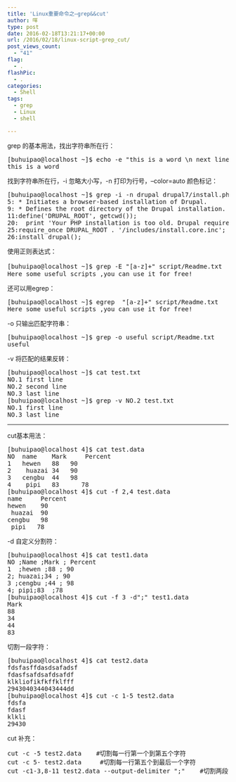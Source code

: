 ```yaml
---
title: 'Linux重要命令之—grep&&cut'
author: 咩
type: post
date: 2016-02-18T13:21:17+00:00
url: /2016/02/18/linux-script-grep_cut/
post_views_count:
  - "41"
flag:
  - .
flashPic:
  - .
categories:
  - Shell
tags:
  - grep
  - Linux
  - shell

---
```

grep 的基本用法，找出字符串所在行：

<pre class="lang:shell decode:1 " >[buhuipao@localhost ~]$ echo -e "this is a word \n next line." | grep word
this is a word </pre>

<span id="transmark"></span>
  
找到字符串所在行，-i 忽略大小写，-n 打印为行号，&#8211;color=auto 颜色标记：

<pre class="lang:shell decode:1 " >[buhuipao@localhost ~]$ grep -i -n drupal drupal7/install.php  --color=auto
5: * Initiates a browser-based installation of Drupal.
9: * Defines the root directory of the Drupal installation.
11:define('DRUPAL_ROOT', getcwd());
20:  print 'Your PHP installation is too old. Drupal requires at least PHP 5.2.4. See the &lt;a href="http://drupal.org/requirements"&gt;system requirements&lt;/a&gt; page for more information.';
25:require_once DRUPAL_ROOT . '/includes/install.core.inc';
26:install_drupal();</pre>

使用正则表达式：

<pre class="lang:shell decode:1 " >[buhuipao@localhost ~]$ grep -E "[a-z]+" script/Readme.txt  #使用-E， 利用正则表达式，找出所有小写字符
Here some useful scripts ,you can use it for free!</pre>

还可以用egrep：

<pre class="lang:shell decode:1 " >[buhuipao@localhost ~]$ egrep  "[a-z]+" script/Readme.txt
Here some useful scripts ,you can use it for free!</pre>

-o 只输出匹配字符串：

<pre class="lang:shell decode:1 " >[buhuipao@localhost ~]$ grep -o useful script/Readme.txt 
useful</pre>

-v 将匹配的结果反转：

<pre class="lang:shell decode:1 " >[buhuipao@localhost ~]$ cat test.txt 
NO.1 first line
NO.2 second line 
NO.3 last line
[buhuipao@localhost ~]$ grep -v NO.2 test.txt 
NO.1 first line
NO.3 last line</pre>

* * *

cut基本用法：

<pre class="lang:shell decode:1 " >[buhuipao@localhost 4]$ cat test.data 
NO  name    Mark     Percent 
1   hewen   88   90
2    huazai 34   90
3   cengbu  44   98 
4    pipi   83      78
[buhuipao@localhost 4]$ cut -f 2,4 test.data 
name     Percent 
hewen    90
 huazai  90
cengbu   98 
 pipi   78</pre>

-d 自定义分割符：

<pre class="lang:shell decode:1 " >[buhuipao@localhost 4]$ cat test1.data 
NO ;Name ;Mark ; Percent 
1  ;hewen ;88 ; 90
2; huazai;34 ; 90
3 ;cengbu ;44 ; 98 
4; pipi;83  ;78
[buhuipao@localhost 4]$ cut -f 3 -d";" test1.data 
Mark 
88 
34 
44 
83</pre>

切割一段字符：

<pre class="lang:shell decode:1 " >[buhuipao@localhost 4]$ cat test2.data  
fdsfasffdasdsafadsf
fdasfsafdsafdsafdf 
klkliofikfkffklfff
2943040344043444dd
[buhuipao@localhost 4]$ cut -c 1-5 test2.data 
fdsfa
fdasf
klkli
29430</pre>

cut 补充：

<pre class="lang:shell decode:1 " >cut -c -5 test2.data    #切割每一行第一个到第五个字符
cut -c 5- test2.data     #切割每一行第五个到最后一个字符
cut -c1-3,8-11 test2.data --output-delimiter ";"    #切割两段字符串，并且用；隔开</pre>